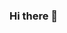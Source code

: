 ### Hi there 👋

<!--
**ilyanovak/ilyanovak** is a ✨ _special_ ✨ repository because its `README.md` (this file) appears on your GitHub profile.

My name is Ilya Novak. I am a student at [Lambda School](https://lambdaschool.com/), studying data science.

- 🔭 I’m currently working as a Systems Analyst/QA Professional at the [Neurological Clinical Research Institute](https://www.massgeneral.org/ncri)
- 🌱 I’m currently learning data science at [Lambda School](https://lambdaschool.com/)
- 👯 I’m looking to collaborate on machine learning, time series, and data visualization
- 💬 Ask me for recommendations of history books to read. I've read them all
- 📫 How to reach me: You can email me at <ilyanovak@gmail.com>
- ⚡ Fun fact: The true cause of the fall of the Roman Empire was... the Huns!
-->
